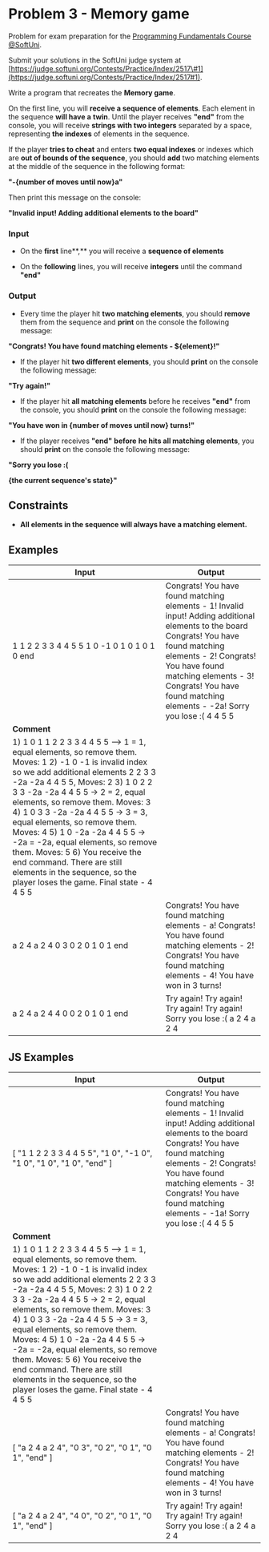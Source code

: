 # Problem 3 - Memory game

Problem for exam preparation for the [Programming Fundamentals Course
@SoftUni](https://softuni.bg/courses/programming-fundamentals-csharp-java-js-python).

Submit your solutions in the SoftUni judge system at
[https://judge.softuni.org/Contests/Practice/Index/2517\#1](https://judge.softuni.org/Contests/Practice/Index/2517#1).

Write a program that recreates the **Memory game**.

On the first line, you will **receive a sequence of elements**. Each element in
the sequence **will have a** **twin**. Until the player receives **"end"** from
the console, you will receive **strings with two integers** separated by a
space, representing **the indexes** of elements in the sequence.

If the player **tries to cheat** and enters **two equal indexes** or indexes
which are **out of bounds of the sequence**, you should **add** two matching
elements at the middle of the sequence in the following format:

**"-{number of moves until now}a"**

Then print this message on the console:

**"Invalid input! Adding additional elements to the board"**

### Input

-   On the **first** line**,** you will receive a **sequence of elements**

-   On the **following** lines, you will receive **integers** until the command
    **"end"**

### Output

-   Every time the player hit **two matching elements**, you should **remove**
    them from the sequence and **print** on the console the following message:

**"Congrats! You have found matching elements - \${element}!"**

-   If the player hit **two different elements**, you should **print** on the
    console the following message:

**"Try again!"**

-   If the player hit **all matching elements** before he receives **"end"**
    from the console, you should **print** on the console the following message:

**"You have won in {number of moves until now} turns!"**

-   If the player receives **"end"** **before** **he hits all matching
    elements**, you should **print** on the console the following message:

**"Sorry you lose :(**

**{the current sequence's state}"**

## Constraints

-   **All elements in the sequence will always have a matching element.**

## Examples

| **Input**                                                                                                                                                                                                                                                                                                                                                                                                                                                                                                                                                  | **Output**                                                                                                                                                                                                                                                                         |
|------------------------------------------------------------------------------------------------------------------------------------------------------------------------------------------------------------------------------------------------------------------------------------------------------------------------------------------------------------------------------------------------------------------------------------------------------------------------------------------------------------------------------------------------------------|------------------------------------------------------------------------------------------------------------------------------------------------------------------------------------------------------------------------------------------------------------------------------------|
| 1 1 2 2 3 3 4 4 5 5  1 0 -1 0 1 0  1 0  1 0  end                                                                                                                                                                                                                                                                                                                                                                                                                                                                                                           | Congrats! You have found matching elements - 1! Invalid input! Adding additional elements to the board Congrats! You have found matching elements - 2! Congrats! You have found matching elements - 3! Congrats! You have found matching elements - -2a! Sorry you lose :( 4 4 5 5 |
| **Comment**                                                                                                                                                                                                                                                                                                                                                                                                                                                                                                                                                |                                                                                                                                                                                                                                                                                    |
| 1) 1 0 1 1 2 2 3 3 4 4 5 5 –\> 1 = 1, equal elements, so remove them. Moves: 1 2) -1 0 -1 is invalid index so we add additional elements  2 2 3 3 -2а -2а 4 4 5 5, Moves: 2 3) 1 0 2 2 3 3 -2а -2а 4 4 5 5 -\> 2 = 2, equal elements, so remove them. Moves: 3 4) 1 0 3 3 -2а -2а 4 4 5 5 -\> 3 = 3, equal elements, so remove them. Moves: 4 5) 1 0 -2а -2а 4 4 5 5 -\> -2а = -2а, equal elements, so remove them. Moves: 5 6) You receive the end command. There are still elements in the sequence, so the player loses the game. Final state - 4 4 5 5 |                                                                                                                                                                                                                                                                                    |
| a 2 4 a 2 4  0 3  0 2 0 1 0 1  end                                                                                                                                                                                                                                                                                                                                                                                                                                                                                                                         | Congrats! You have found matching elements - a! Congrats! You have found matching elements - 2! Congrats! You have found matching elements - 4! You have won in 3 turns!                                                                                                           |
| a 2 4 a 2 4  4 0  0 2 0 1 0 1  end                                                                                                                                                                                                                                                                                                                                                                                                                                                                                                                         | Try again! Try again! Try again! Try again! Sorry you lose :( a 2 4 a 2 4                                                                                                                                                                                                          |

## JS Examples

| **Input**                                                                                                                                                                                                                                                                                                                                                                                                                                                                                                                                                  | **Output**                                                                                                                                                                                                                                                                         |
|------------------------------------------------------------------------------------------------------------------------------------------------------------------------------------------------------------------------------------------------------------------------------------------------------------------------------------------------------------------------------------------------------------------------------------------------------------------------------------------------------------------------------------------------------------|------------------------------------------------------------------------------------------------------------------------------------------------------------------------------------------------------------------------------------------------------------------------------------|
|  [ "1 1 2 2 3 3 4 4 5 5",  "1 0", "-1 0", "1 0",  "1 0",  "1 0",  "end" ]                                                                                                                                                                                                                                                                                                                                                                                                                                                                                  | Congrats! You have found matching elements - 1! Invalid input! Adding additional elements to the board Congrats! You have found matching elements - 2! Congrats! You have found matching elements - 3! Congrats! You have found matching elements - -1a! Sorry you lose :( 4 4 5 5 |
| **Comment**                                                                                                                                                                                                                                                                                                                                                                                                                                                                                                                                                |                                                                                                                                                                                                                                                                                    |
| 1) 1 0 1 1 2 2 3 3 4 4 5 5 –\> 1 = 1, equal elements, so remove them. Moves: 1 2) -1 0 -1 is invalid index so we add additional elements  2 2 3 3 -2а -2а 4 4 5 5, Moves: 2 3) 1 0 2 2 3 3 -2а -2а 4 4 5 5 -\> 2 = 2, equal elements, so remove them. Moves: 3 4) 1 0 3 3 -2а -2а 4 4 5 5 -\> 3 = 3, equal elements, so remove them. Moves: 4 5) 1 0 -2а -2а 4 4 5 5 -\> -2а = -2а, equal elements, so remove them. Moves: 5 6) You receive the end command. There are still elements in the sequence, so the player loses the game. Final state - 4 4 5 5 |                                                                                                                                                                                                                                                                                    |
| [ "a 2 4 a 2 4",  "0 3",  "0 2", "0 1", "0 1",  "end" ]                                                                                                                                                                                                                                                                                                                                                                                                                                                                                                    | Congrats! You have found matching elements - a! Congrats! You have found matching elements - 2! Congrats! You have found matching elements - 4! You have won in 3 turns!                                                                                                           |
| [ "a 2 4 a 2 4",  "4 0",  "0 2", "0 1", "0 1",  "end" ]                                                                                                                                                                                                                                                                                                                                                                                                                                                                                                    | Try again! Try again! Try again! Try again! Sorry you lose :( a 2 4 a 2 4                                                                                                                                                                                                          |
